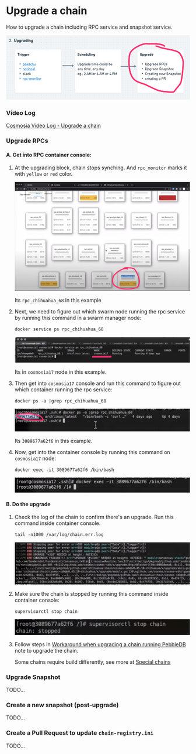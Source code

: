 # Upgrade a chain

How to upgrade a chain including RPC service and snapshot service.


![upgrade_chain_steps.png](upgrade_chain_steps.png)

### Video Log

[Cosmosia Video Log - Upgrade a chain](https://www.youtube.com/embed/GCFg9nPdTmE ':include :type=iframe width=100% height=400px')


### Upgrade RPCs

#### A. Get into RPC container console:
1. At the upgrading block, chain stops synching. And `rpc_monitor` marks it with `yellow` or `red` color.
    
    ![upgrade_chain_1.png](upgrade_chain_1.png)

    Its `rpc_chihuahua_68` in this example
   

2. Next, we need to figure out which swarm node running the rpc service by running this command in a swarm manager node:
    
    ```console
    docker service ps rpc_chihuahua_68
    ```

    ![upgrade_chain_2.png](upgrade_chain_2.png)
   
    Its in `cosmosia17` node in this example.
   

3. Then get into `cosmosia17` console and run this command to figure out which container running the rpc service:

    ```console
    docker ps -a |grep rpc_chihuahua_68
    ```

    ![upgrade_chain_3.png](upgrade_chain_3.png)
   
    Its `3089677a62f6` in this example.
   

4. Now, get into the container console by running this command on `cosmosia17` node:

    ```console
    docker exec -it 3089677a62f6 /bin/bash
    ```

    ![upgrade_chain_4.png](upgrade_chain_4.png)


#### B. Do the upgrade

1. Check the log of the chain to confirm there's an upgrade. Run this command inside container console.

   ```console
   tail -n1000 /var/log/chain.err.log
   ```

   ![upgrade_chain_5.png](upgrade_chain_5.png)
   

2. Make sure the chain is stopped by running this command inside container console:

   ```console
   supervisorctl stop chain
   ```

   ![upgrade_chain_6.png](upgrade_chain_6.png)


3. Follow steps in [Workaround when upgrading a chain running PebbleDB](https://notional-labs.github.io/cosmosia/#/pebbledb?id=workaround-when-upgrading-a-chain-running-pebbledb) note to upgrade the chain.
   
   Some chains require build differently, see more at [Special chains](https://notional-labs.github.io/cosmosia/#/snapshot_usage?id=special-chains)
   
   
### Upgrade Snapshot
TODO...

### Create a new snapshot (post-upgrade)
TODO...

### Create a Pull Request to update `chain-registry.ini`
TODO...